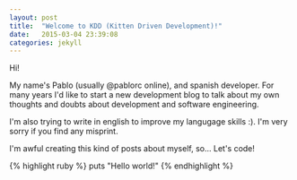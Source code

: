 ```yaml
---
layout: post
title:  "Welcome to KDD (Kitten Driven Development)!"
date:   2015-03-04 23:39:08
categories: jekyll
---
```


Hi!

My name's Pablo (usually @pablorc online), and spanish developer. For many years I'd like to start a new development blog to talk about my own thoughts and doubts about development and software engineering.

I'm also trying to write in english to improve my langugage skills :). I'm very sorry if you find any misprint.

I'm awful creating this kind of posts about myself, so... Let's code!

{% highlight ruby %}
puts "Hello world!"
{% endhighlight %}

